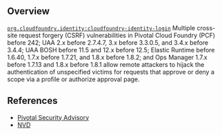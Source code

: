 ## Overview
[`org.cloudfoundry.identity:cloudfoundry-identity-login`](http://search.maven.org/#search%7Cga%7C1%7Ca%3A%22cloudfoundry-identity-login%22)
Multiple cross-site request forgery (CSRF) vulnerabilities in Pivotal Cloud Foundry (PCF) before 242; UAA 2.x before 2.7.4.7, 3.x before 3.3.0.5, and 3.4.x before 3.4.4; UAA BOSH before 11.5 and 12.x before 12.5; Elastic Runtime before 1.6.40, 1.7.x before 1.7.21, and 1.8.x before 1.8.2; and Ops Manager 1.7.x before 1.7.13 and 1.8.x before 1.8.1 allow remote attackers to hijack the authentication of unspecified victims for requests that approve or deny a scope via a profile or authorize approval page.

## References
- [Pivotal Security Advisory](https://pivotal.io/security/cve-2016-6637)
- [NVD](https://web.nvd.nist.gov/view/vuln/detail?vulnId=CVE-2016-6637)
